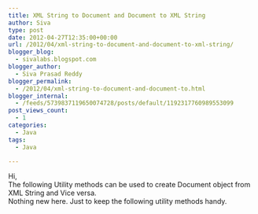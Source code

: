 ```yaml
---
title: XML String to Document and Document to XML String
author: Siva
type: post
date: 2012-04-27T12:35:00+00:00
url: /2012/04/xml-string-to-document-and-document-to-xml-string/
blogger_blog:
  - sivalabs.blogspot.com
blogger_author:
  - Siva Prasad Reddy
blogger_permalink:
  - /2012/04/xml-string-to-document-and-document-to.html
blogger_internal:
  - /feeds/5739837119650074728/posts/default/1192317760989553099
post_views_count:
  - 1
categories:
  - Java
tags:
  - Java

---
```

Hi,  
The following Utility methods can be used to create Document object from XML String and Vice versa.  
Nothing new here. Just to keep the following utility methods handy.

<div class="gist-oembed" data-gist="sivaprasadreddy/2886393.json">
</div>